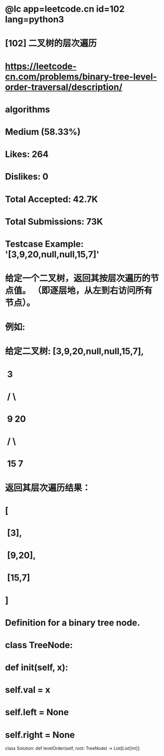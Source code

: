 #
# @lc app=leetcode.cn id=102 lang=python3
#
# [102] 二叉树的层次遍历
#
# https://leetcode-cn.com/problems/binary-tree-level-order-traversal/description/
#
# algorithms
# Medium (58.33%)
# Likes:    264
# Dislikes: 0
# Total Accepted:    42.7K
# Total Submissions: 73K
# Testcase Example:  '[3,9,20,null,null,15,7]'
#
# 给定一个二叉树，返回其按层次遍历的节点值。 （即逐层地，从左到右访问所有节点）。
# 
# 例如:
# 给定二叉树: [3,9,20,null,null,15,7],
# 
# ⁠   3
# ⁠  / \
# ⁠ 9  20
# ⁠   /  \
# ⁠  15   7
# 
# 
# 返回其层次遍历结果：
# 
# [
# ⁠ [3],
# ⁠ [9,20],
# ⁠ [15,7]
# ]
# 
# 
#
# Definition for a binary tree node.
# class TreeNode:
#     def __init__(self, x):
#         self.val = x
#         self.left = None
#         self.right = None

class Solution:
    def levelOrder(self, root: TreeNode) -> List[List[int]]:
        

